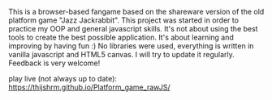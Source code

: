 This is a browser-based fangame based on the shareware version of the old platform game "Jazz Jackrabbit". This project was started in order to practice my OOP and general javascript skills. It's not about using the best tools to create the best possible application. It's about learning and improving by having fun :) No libraries were used, everything is written in vanilla javascript and HTML5 canvas. I will try to update it regularly. Feedback is very welcome!

play live (not always up to date):
https://thijshrm.github.io/Platform_game_rawJS/
